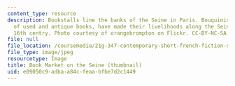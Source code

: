 ```yaml
---
content_type: resource
description: Bookstalls line the banks of the Seine in Paris. Bouquinistes, booksellers
  of used and antique books, have made their livelihoods along the Seine since the
  16th centry. Photo courtesy of orangebrompton on Flickr. CC-BY-NC-SA.
file: null
file_location: /coursemedia/21g-347-contemporary-short-french-fiction-social-and-literary-trends-since-1990-fall-2013/e09050c9adbaa84cfeaabfbe7d2c1449_21g-347f13-th.jpg
file_type: image/jpeg
resourcetype: Image
title: Book Market on the Seine (thumbnail)
uid: e09050c9-adba-a84c-feaa-bfbe7d2c1449
---
```

